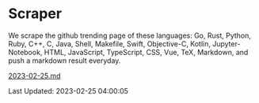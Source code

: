 # Scraper

We scrape the github trending page of these languages: Go, Rust, Python, Ruby, C++, C, Java, Shell, Makefile, Swift, Objective-C, Kotlin, Jupyter-Notebook, HTML, JavaScript, TypeScript, CSS, Vue, TeX, Markdown, and push a markdown result everyday.

[2023-02-25.md](https://github.com/yangwenmai/github-trending-backup/blob/master/2023-02-25.md)

Last Updated: 2023-02-25 04:00:05